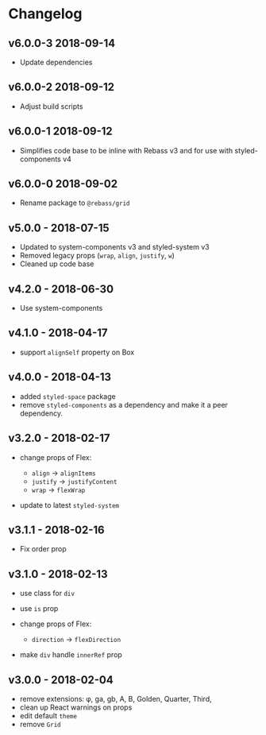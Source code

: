 # Changelog

## v6.0.0-3 2018-09-14

- Update dependencies

## v6.0.0-2 2018-09-12

- Adjust build scripts

## v6.0.0-1 2018-09-12

- Simplifies code base to be inline with Rebass v3 and for use with styled-components v4

## v6.0.0-0 2018-09-02

- Rename package to `@rebass/grid`

## v5.0.0 - 2018-07-15

- Updated to system-components v3 and styled-system v3
- Removed legacy props (`wrap`, `align`, `justify`, `w`)
- Cleaned up code base

## v4.2.0 - 2018-06-30

- Use system-components

## v4.1.0 - 2018-04-17

- support `alignSelf` property on Box

## v4.0.0 - 2018-04-13

- added `styled-space` package
- remove `styled-components` as a dependency and make it a peer dependency.

## v3.2.0 - 2018-02-17

- change props of Flex:
  - `align` -> `alignItems`
  - `justify` -> `justifyContent`
  - `wrap` -> `flexWrap`

- update to latest `styled-system`

## v3.1.1 - 2018-02-16

- Fix order prop

## v3.1.0 - 2018-02-13

- use class for `div`
- use `is` prop
- change props of Flex:
  - `direction` -> `flexDirection`

- make `div` handle `innerRef` prop

## v3.0.0 - 2018-02-04

- remove extensions: φ, ga, gb, A, B, Golden, Quarter, Third,
- clean up React warnings on props
- edit default `theme`
- remove `Grid`
